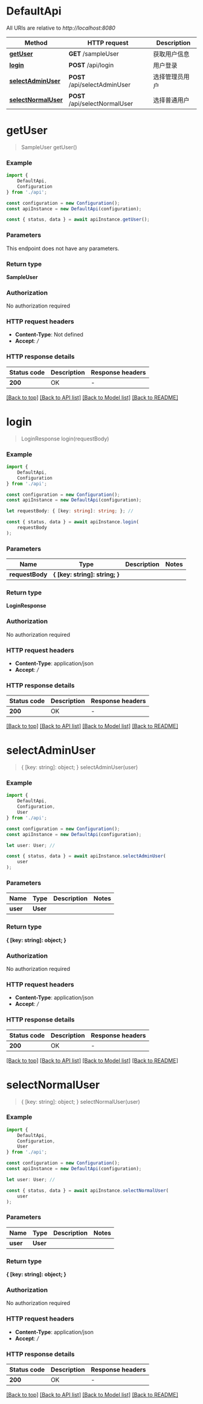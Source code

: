 # DefaultApi

All URIs are relative to *http://localhost:8080*

|Method | HTTP request | Description|
|------------- | ------------- | -------------|
|[**getUser**](#getuser) | **GET** /sampleUser | 获取用户信息|
|[**login**](#login) | **POST** /api/login | 用户登录|
|[**selectAdminUser**](#selectadminuser) | **POST** /api/selectAdminUser | 选择管理员用户|
|[**selectNormalUser**](#selectnormaluser) | **POST** /api/selectNormalUser | 选择普通用户|

# **getUser**
> SampleUser getUser()


### Example

```typescript
import {
    DefaultApi,
    Configuration
} from './api';

const configuration = new Configuration();
const apiInstance = new DefaultApi(configuration);

const { status, data } = await apiInstance.getUser();
```

### Parameters
This endpoint does not have any parameters.


### Return type

**SampleUser**

### Authorization

No authorization required

### HTTP request headers

 - **Content-Type**: Not defined
 - **Accept**: */*


### HTTP response details
| Status code | Description | Response headers |
|-------------|-------------|------------------|
|**200** | OK |  -  |

[[Back to top]](#) [[Back to API list]](../README.md#documentation-for-api-endpoints) [[Back to Model list]](../README.md#documentation-for-models) [[Back to README]](../README.md)

# **login**
> LoginResponse login(requestBody)


### Example

```typescript
import {
    DefaultApi,
    Configuration
} from './api';

const configuration = new Configuration();
const apiInstance = new DefaultApi(configuration);

let requestBody: { [key: string]: string; }; //

const { status, data } = await apiInstance.login(
    requestBody
);
```

### Parameters

|Name | Type | Description  | Notes|
|------------- | ------------- | ------------- | -------------|
| **requestBody** | **{ [key: string]: string; }**|  | |


### Return type

**LoginResponse**

### Authorization

No authorization required

### HTTP request headers

 - **Content-Type**: application/json
 - **Accept**: */*


### HTTP response details
| Status code | Description | Response headers |
|-------------|-------------|------------------|
|**200** | OK |  -  |

[[Back to top]](#) [[Back to API list]](../README.md#documentation-for-api-endpoints) [[Back to Model list]](../README.md#documentation-for-models) [[Back to README]](../README.md)

# **selectAdminUser**
> { [key: string]: object; } selectAdminUser(user)


### Example

```typescript
import {
    DefaultApi,
    Configuration,
    User
} from './api';

const configuration = new Configuration();
const apiInstance = new DefaultApi(configuration);

let user: User; //

const { status, data } = await apiInstance.selectAdminUser(
    user
);
```

### Parameters

|Name | Type | Description  | Notes|
|------------- | ------------- | ------------- | -------------|
| **user** | **User**|  | |


### Return type

**{ [key: string]: object; }**

### Authorization

No authorization required

### HTTP request headers

 - **Content-Type**: application/json
 - **Accept**: */*


### HTTP response details
| Status code | Description | Response headers |
|-------------|-------------|------------------|
|**200** | OK |  -  |

[[Back to top]](#) [[Back to API list]](../README.md#documentation-for-api-endpoints) [[Back to Model list]](../README.md#documentation-for-models) [[Back to README]](../README.md)

# **selectNormalUser**
> { [key: string]: object; } selectNormalUser(user)


### Example

```typescript
import {
    DefaultApi,
    Configuration,
    User
} from './api';

const configuration = new Configuration();
const apiInstance = new DefaultApi(configuration);

let user: User; //

const { status, data } = await apiInstance.selectNormalUser(
    user
);
```

### Parameters

|Name | Type | Description  | Notes|
|------------- | ------------- | ------------- | -------------|
| **user** | **User**|  | |


### Return type

**{ [key: string]: object; }**

### Authorization

No authorization required

### HTTP request headers

 - **Content-Type**: application/json
 - **Accept**: */*


### HTTP response details
| Status code | Description | Response headers |
|-------------|-------------|------------------|
|**200** | OK |  -  |

[[Back to top]](#) [[Back to API list]](../README.md#documentation-for-api-endpoints) [[Back to Model list]](../README.md#documentation-for-models) [[Back to README]](../README.md)

